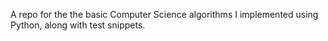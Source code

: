 A repo for the the basic Computer Science algorithms I implemented using Python, along with test snippets.
